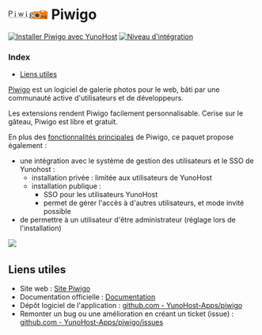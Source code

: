 # <img src="/images/piwigo_logo.png" width="80px" alt="logo de Piwigo"> Piwigo

[![Installer Piwigo avec YunoHost](https://install-app.yunohost.org/install-with-yunohost.png)](https://install-app.yunohost.org/?app=piwigo) [![Niveau d'intégration](https://dash.yunohost.org/integration/piwigo.svg)](https://dash.yunohost.org/appci/app/piwigo)


### Index

- [Liens utiles](#liens-utiles)

[Piwigo](http://piwigo.org) est un logiciel de galerie photos pour le web, bâti par une communauté active d'utilisateurs et de développeurs.

Les extensions rendent Piwigo facilement personnalisable. Cerise sur le gâteau, Piwigo est libre et gratuit.

En plus des [fonctionnalités principales](http://piwigo.org/basics/features) de Piwigo, ce paquet propose également :

* une intégration avec le système de gestion des utilisateurs et le SSO de Yunohost :
   * installation privée : limitée aux utilisateurs de YunoHost
   * installation publique :
      * SSO pour les utilisateurs YunoHost
      * permet de gérer l'accès à d'autres utilisateurs, et mode invité possible
* de permettre à un utilisateur d'être administrateur (réglage lors de l'installation)

![](http://piwigo.org/screenshots/homepage/piwigo-batch-manager.png)


## Liens utiles


+ Site web : [Site Piwigo](https://piwigo.org)
+ Documentation officielle : [Documentation](https://piwigo.org/doc/doku.php)
+ Dépôt logiciel de l'application : [github.com - YunoHost-Apps/piwigo](https://github.com/YunoHost-Apps/piwigo_ynh)
+ Remonter un bug ou une amélioration en créant un ticket (issue) : [github.com - YunoHost-Apps/piwigo/issues](https://github.com/YunoHost-Apps/piwigo_ynh/issues)
